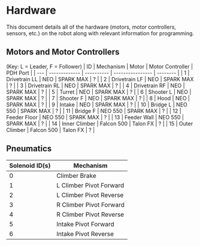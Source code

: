 # Hardware

This document details all of the hardware (motors, motor controllers, sensors, etc.) on the robot along with relevant information for programming.

## Motors and Motor Controllers
(Key: L = Leader, F = Follower)
| ID  |   Mechanism   |   Motor    | Motor Controller | PDH Port |
| --- | ------------- | ---------- | ---------------- | -------- |
| 1   | Drivetrain LL | NEO        | SPARK MAX        | ?        |
| 2   | Drivetrain LF | NEO        | SPARK MAX        | ?        |
| 3   | Drivetrain RL | NEO        | SPARK MAX        | ?        |
| 4   | Drivetrain RF | NEO        | SPARK MAX        | ?        |
| 5   | Turret        | NEO        | SPARK MAX        | ?        |
| 6   | Shooter L     | NEO        | SPARK MAX        | ?        |
| 7   | Shooter F     | NEO        | SPARK MAX        | ?        |
| 8   | Hood          | NEO        | SPARK MAX        | ?        |
| 9   | Intake        | NEO        | SPARK MAX        | ?        |
| 10  | Bridge L      | NEO 550    | SPARK MAX        | ?        |
| 11  | Bridge F      | NEO 550    | SPARK MAX        | ?        |
| 12  | Feeder Floor  | NEO 550    | SPARK MAX        | ?        |
| 13  | Feeder Wall   | NEO 550    | SPARK MAX        | ?        |
| 14  | Inner Climber | Falcon 500 | Talon FX         | ?        |
| 15  | Outer Climber | Falcon 500 | Talon FX         | ?        |



## Pneumatics

| Solenoid ID(s) |        Mechanism        |
| -------------- | ------------------------|
| 0              | Climber Brake           |
| 1              | L Climber Pivot Forward |
| 2              | L Climber Pivot Reverse |
| 3              | R Climber Pivot Forward |
| 4              | R Climber Pivot Reverse |
| 5              | Intake Pivot Forward    |
| 6              | Intake Pivot Reverse    |
